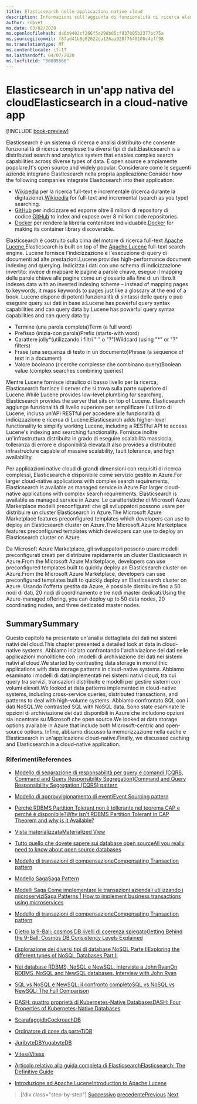 ```yaml
---
title: Elasticsearch nelle applicazioni native cloud
description: Informazioni sull'aggiunta di funzionalità di ricerca elastica alle applicazioni native del cloud.
author: robvet
ms.date: 03/02/2020
ms.openlocfilehash: da6b9402cf266f5a298b05cf837805b2377bc75a
ms.sourcegitcommit: f87ad41b8e62622da126aa928f7640108c4eff98
ms.translationtype: MT
ms.contentlocale: it-IT
ms.lasthandoff: 04/07/2020
ms.locfileid: "80805568"
---
```

# <a name="elasticsearch-in-a-cloud-native-app"></a><span data-ttu-id="11f1f-103">Elasticsearch in un'app nativa del cloud</span><span class="sxs-lookup"><span data-stu-id="11f1f-103">Elasticsearch in a cloud-native app</span></span>

[!INCLUDE [book-preview](../../../includes/book-preview.md)]

<span data-ttu-id="11f1f-104">Elasticsearch è un sistema di ricerca e analisi distribuito che consente funzionalità di ricerca complesse tra diversi tipi di dati.</span><span class="sxs-lookup"><span data-stu-id="11f1f-104">Elasticsearch is a distributed search and analytics system that enables complex search capabilities across diverse types of data.</span></span> <span data-ttu-id="11f1f-105">È open source e ampiamente popolare.</span><span class="sxs-lookup"><span data-stu-id="11f1f-105">It's open source and widely popular.</span></span> <span data-ttu-id="11f1f-106">Considerare come le seguenti aziende integrano Elasticsearch nella propria applicazione:</span><span class="sxs-lookup"><span data-stu-id="11f1f-106">Consider how the following companies integrate Elasticsearch into their application:</span></span>

- <span data-ttu-id="11f1f-107">[Wikipedia](https://blog.wikimedia.org/2014/01/06/wikimedia-moving-to-elasticsearch/) per la ricerca full-text e incrementale (ricerca durante la digitazione).</span><span class="sxs-lookup"><span data-stu-id="11f1f-107">[Wikipedia](https://blog.wikimedia.org/2014/01/06/wikimedia-moving-to-elasticsearch/) for full-text and incremental (search as you type) searching.</span></span>
- <span data-ttu-id="11f1f-108">[GitHub](https://www.elastic.co/customers/github) per indicizzare ed esporre oltre 8 milioni di repository di codice.</span><span class="sxs-lookup"><span data-stu-id="11f1f-108">[GitHub](https://www.elastic.co/customers/github) to index and expose over 8 million code repositories.</span></span>  
- <span data-ttu-id="11f1f-109">[Docker](https://www.elastic.co/customers/docker) per rendere la libreria contenitore individuabile.</span><span class="sxs-lookup"><span data-stu-id="11f1f-109">[Docker](https://www.elastic.co/customers/docker) for making its container library discoverable.</span></span>

<span data-ttu-id="11f1f-110">Elasticsearch è costruito sulla cima del motore di ricerca full-text [Apache Lucene.](https://lucene.apache.org/core/)</span><span class="sxs-lookup"><span data-stu-id="11f1f-110">Elasticsearch is built on top of the [Apache Lucene](https://lucene.apache.org/core/) full-text search engine.</span></span> <span data-ttu-id="11f1f-111">Lucene fornisce l'indicizzazione e l'esecuzione di query di documenti ad alte prestazioni.</span><span class="sxs-lookup"><span data-stu-id="11f1f-111">Lucene provides high-performance document indexing and querying.</span></span> <span data-ttu-id="11f1f-112">Indicizza i dati con uno schema di indicizzazione invertito: invece di mappare le pagine a parole chiave, esegue il mapping delle parole chiave alle pagine come un glossario alla fine di un libro.</span><span class="sxs-lookup"><span data-stu-id="11f1f-112">It indexes data with an inverted indexing scheme – instead of mapping pages to keywords, it maps keywords to pages just like a glossary at the end of a book.</span></span> <span data-ttu-id="11f1f-113">Lucene dispone di potenti funzionalità di sintassi delle query e può eseguire query sui dati in base a:Lucene has powerful query syntax capabilities and can query data by:</span><span class="sxs-lookup"><span data-stu-id="11f1f-113">Lucene has powerful query syntax capabilities and can query data by:</span></span>

- <span data-ttu-id="11f1f-114">Termine (una parola completa)</span><span class="sxs-lookup"><span data-stu-id="11f1f-114">Term (a full word)</span></span>
- <span data-ttu-id="11f1f-115">Prefisso (inizia-con parola)</span><span class="sxs-lookup"><span data-stu-id="11f1f-115">Prefix (starts-with word)</span></span>
- <span data-ttu-id="11f1f-116">Carattere jolly\*(utilizzando i filtri " " o "?")</span><span class="sxs-lookup"><span data-stu-id="11f1f-116">Wildcard (using "\*" or "?" filters)</span></span>
- <span data-ttu-id="11f1f-117">Frase (una sequenza di testo in un documento)</span><span class="sxs-lookup"><span data-stu-id="11f1f-117">Phrase (a sequence of text in a document)</span></span>
- <span data-ttu-id="11f1f-118">Valore booleano (ricerche complesse che combinano query)</span><span class="sxs-lookup"><span data-stu-id="11f1f-118">Boolean value (complex searches combining queries)</span></span>

<span data-ttu-id="11f1f-119">Mentre Lucene fornisce idraulico di basso livello per la ricerca, Elasticsearch fornisce il server che si trova sulla parte superiore di Lucene.</span><span class="sxs-lookup"><span data-stu-id="11f1f-119">While Lucene provides low-level plumbing for searching, Elasticsearch provides the server that sits on top of Lucene.</span></span> <span data-ttu-id="11f1f-120">Elasticsearch aggiunge funzionalità di livello superiore per semplificare l'utilizzo di Lucene, inclusa un'API RESTful per accedere alle funzionalità di indicizzazione e ricerca di Lucene.</span><span class="sxs-lookup"><span data-stu-id="11f1f-120">Elasticsearch adds higher-level functionality to simplify working Lucene, including a RESTful API to access Lucene's indexing and searching functionality.</span></span> <span data-ttu-id="11f1f-121">Fornisce inoltre un'infrastruttura distribuita in grado di eseguire scalabilità massiccia, tolleranza di errore e disponibilità elevata.</span><span class="sxs-lookup"><span data-stu-id="11f1f-121">It also provides a distributed infrastructure capable of massive scalability, fault tolerance, and high availability.</span></span>

<span data-ttu-id="11f1f-122">Per applicazioni native cloud di grandi dimensioni con requisiti di ricerca complessi, Elasticsearch è disponibile come servizio gestito in Azure.For larger cloud-native applications with complex search requirements, Elasticsearch is available as managed service in Azure.</span><span class="sxs-lookup"><span data-stu-id="11f1f-122">For larger cloud-native applications with complex search requirements, Elasticsearch is available as managed service in Azure.</span></span> <span data-ttu-id="11f1f-123">Le caratteristiche di Microsoft Azure Marketplace modelli preconfigurati che gli sviluppatori possono usare per distribuire un cluster Elasticsearch in Azure.The Microsoft Azure Marketplace features preconfigured templates which developers can use to deploy an Elasticsearch cluster on Azure.</span><span class="sxs-lookup"><span data-stu-id="11f1f-123">The Microsoft Azure Marketplace features preconfigured templates which developers can use to deploy an Elasticsearch cluster on Azure.</span></span>

<span data-ttu-id="11f1f-124">Da Microsoft Azure Marketplace, gli sviluppatori possono usare modelli preconfigurati creati per distribuire rapidamente un cluster Elasticsearch in Azure.From the Microsoft Azure Marketplace, developers can use preconfigured templates built to quickly deploy an Elasticsearch cluster on Azure.</span><span class="sxs-lookup"><span data-stu-id="11f1f-124">From the Microsoft Azure Marketplace, developers can use preconfigured templates built to quickly deploy an Elasticsearch cluster on Azure.</span></span> <span data-ttu-id="11f1f-125">Usando l'offerta gestita da Azure, è possibile distribuire fino a 50 nodi di dati, 20 nodi di coordinamento e tre nodi master dedicati.</span><span class="sxs-lookup"><span data-stu-id="11f1f-125">Using the Azure-managed offering, you can deploy up to 50 data nodes, 20 coordinating nodes, and three dedicated master nodes.</span></span>

## <a name="summary"></a><span data-ttu-id="11f1f-126">Summary</span><span class="sxs-lookup"><span data-stu-id="11f1f-126">Summary</span></span>

<span data-ttu-id="11f1f-127">Questo capitolo ha presentato un'analisi dettagliata dei dati nei sistemi nativi del cloud.</span><span class="sxs-lookup"><span data-stu-id="11f1f-127">This chapter presented a detailed look at data in cloud-native systems.</span></span> <span data-ttu-id="11f1f-128">Abbiamo iniziato confrontando l'archiviazione dei dati nelle applicazioni monolitiche con i modelli di archiviazione dei dati nei sistemi nativi al cloud.</span><span class="sxs-lookup"><span data-stu-id="11f1f-128">We started by contrasting data storage in monolithic applications with data storage patterns in cloud-native systems.</span></span> <span data-ttu-id="11f1f-129">Abbiamo esaminato i modelli di dati implementati nei sistemi nativi cloud, tra cui query tra servizi, transazioni distribuite e modelli per gestire sistemi con volumi elevati.</span><span class="sxs-lookup"><span data-stu-id="11f1f-129">We looked at data patterns implemented in cloud-native systems, including cross-service queries, distributed transactions, and patterns to deal with high-volume systems.</span></span> <span data-ttu-id="11f1f-130">Abbiamo confrontato SQL con i dati NoSQL.</span><span class="sxs-lookup"><span data-stu-id="11f1f-130">We contrasted SQL with NoSQL data.</span></span> <span data-ttu-id="11f1f-131">Sono state esaminate le opzioni di archiviazione dei dati disponibili in Azure che includono opzioni sia incentrate su Microsoft che open source.</span><span class="sxs-lookup"><span data-stu-id="11f1f-131">We looked at data storage options available in Azure that include both Microsoft-centric and open-source options.</span></span> <span data-ttu-id="11f1f-132">Infine, abbiamo discusso la memorizzazione nella cache e Elasticsearch in un'applicazione cloud-native.</span><span class="sxs-lookup"><span data-stu-id="11f1f-132">Finally, we discussed caching and Elasticsearch in a cloud-native application.</span></span>

### <a name="references"></a><span data-ttu-id="11f1f-133">Riferimenti</span><span class="sxs-lookup"><span data-stu-id="11f1f-133">References</span></span>

- [<span data-ttu-id="11f1f-134">Modello di separazione di responsabilità per query e comandi (CQRS, Command and Query Responsibility Segregation)</span><span class="sxs-lookup"><span data-stu-id="11f1f-134">Command and Query Responsibility Segregation (CQRS) pattern</span></span>](https://docs.microsoft.com/azure/architecture/patterns/cqrs)

- [<span data-ttu-id="11f1f-135">Modello di approvvigionamento di eventi</span><span class="sxs-lookup"><span data-stu-id="11f1f-135">Event Sourcing pattern</span></span>](https://docs.microsoft.com/azure/architecture/patterns/event-sourcing)

- [<span data-ttu-id="11f1f-136">Perché RDBMS Partition Tolerant non è tollerante nel teorema CAP e perché è disponibile?</span><span class="sxs-lookup"><span data-stu-id="11f1f-136">Why isn't RDBMS Partition Tolerant in CAP Theorem and why is it Available?</span></span>](https://stackoverflow.com/questions/36404765/why-isnt-rdbms-partition-tolerant-in-cap-theorem-and-why-is-it-available)

- [<span data-ttu-id="11f1f-137">Vista materializzata</span><span class="sxs-lookup"><span data-stu-id="11f1f-137">Materialized View</span></span>](https://docs.microsoft.com/azure/architecture/patterns/materialized-view)

- [<span data-ttu-id="11f1f-138">Tutto quello che dovete sapere sui database open source</span><span class="sxs-lookup"><span data-stu-id="11f1f-138">All you really need to know about open source databases</span></span>](https://www.ibm.com/blogs/systems/all-you-really-need-to-know-about-open-source-databases/)

- [<span data-ttu-id="11f1f-139">Modello di transazioni di compensazione</span><span class="sxs-lookup"><span data-stu-id="11f1f-139">Compensating Transaction pattern</span></span>](https://docs.microsoft.com/azure/architecture/patterns/compensating-transaction)

- [<span data-ttu-id="11f1f-140">Modello Saga</span><span class="sxs-lookup"><span data-stu-id="11f1f-140">Saga Pattern</span></span>](https://microservices.io/patterns/data/saga.html)

- [<span data-ttu-id="11f1f-141">Modelli Saga Come implementare le transazioni aziendali utilizzando i microservizi</span><span class="sxs-lookup"><span data-stu-id="11f1f-141">Saga Patterns | How to implement business transactions using microservices</span></span>](https://blog.couchbase.com/saga-pattern-implement-business-transactions-using-microservices-part/)

- [<span data-ttu-id="11f1f-142">Modello di transazioni di compensazione</span><span class="sxs-lookup"><span data-stu-id="11f1f-142">Compensating Transaction pattern</span></span>](https://docs.microsoft.com/azure/architecture/patterns/compensating-transaction)

- [<span data-ttu-id="11f1f-143">Dietro la 9-Ball: cosmos DB livelli di coerenza spiegato</span><span class="sxs-lookup"><span data-stu-id="11f1f-143">Getting Behind the 9-Ball: Cosmos DB Consistency Levels Explained</span></span>](https://blog.jeremylikness.com/blog/2018-03-23_getting-behind-the-9ball-cosmosdb-consistency-levels/)

- [<span data-ttu-id="11f1f-144">Esplorazione dei diversi tipi di database NoSQL Parte II</span><span class="sxs-lookup"><span data-stu-id="11f1f-144">Exploring the different types of NoSQL Databases Part II</span></span>](https://www.3pillarglobal.com/insights/exploring-the-different-types-of-nosql-databases)

- [<span data-ttu-id="11f1f-145">Nei database RDBMS, NoSQL e NewSQL. Intervista a John Ryan</span><span class="sxs-lookup"><span data-stu-id="11f1f-145">On RDBMS, NoSQL and NewSQL databases. Interview with John Ryan</span></span>](http://www.odbms.org/blog/2018/03/on-rdbms-nosql-and-newsql-databases-interview-with-john-ryan/)
  
- [<span data-ttu-id="11f1f-146">SQL vs NoSQL e NewSQL: il confronto completo</span><span class="sxs-lookup"><span data-stu-id="11f1f-146">SQL vs NoSQL vs NewSQL: The Full Comparison</span></span>](https://www.xenonstack.com/blog/sql-vs-nosql-vs-newsql/)

- [<span data-ttu-id="11f1f-147">DASH: quattro proprietà di Kubernetes-Native Databases</span><span class="sxs-lookup"><span data-stu-id="11f1f-147">DASH: Four Properties of Kubernetes-Native Databases</span></span>](https://thenewstack.io/dash-four-properties-of-kubernetes-native-databases/)

- [<span data-ttu-id="11f1f-148">Scarafaggidb</span><span class="sxs-lookup"><span data-stu-id="11f1f-148">CockroachDB</span></span>](https://www.cockroachlabs.com/)

- [<span data-ttu-id="11f1f-149">Ordinatore di cose da parte</span><span class="sxs-lookup"><span data-stu-id="11f1f-149">TiDB</span></span>](https://pingcap.com/en/)

- [<span data-ttu-id="11f1f-150">JuribyteDB</span><span class="sxs-lookup"><span data-stu-id="11f1f-150">YugabyteDB</span></span>](https://www.yugabyte.com/)

- [<span data-ttu-id="11f1f-151">Vitess</span><span class="sxs-lookup"><span data-stu-id="11f1f-151">Vitess</span></span>](https://vitess.io/)

- [<span data-ttu-id="11f1f-152">Articolo relativo alla guida completa di Elasticsearch</span><span class="sxs-lookup"><span data-stu-id="11f1f-152">Elasticsearch: The Definitive Guide</span></span>](http://shop.oreilly.com/product/0636920028505.do)
  
- [<span data-ttu-id="11f1f-153">Introduzione ad Apache Lucene</span><span class="sxs-lookup"><span data-stu-id="11f1f-153">Introduction to Apache Lucene</span></span>](https://www.baeldung.com/lucene)

>[!div class="step-by-step"]
><span data-ttu-id="11f1f-154">[Successivo](azure-caching.md)
>[precedente](resiliency.md)</span><span class="sxs-lookup"><span data-stu-id="11f1f-154">[Previous](azure-caching.md)
[Next](resiliency.md)</span></span> <!-- Next Chapter -->
